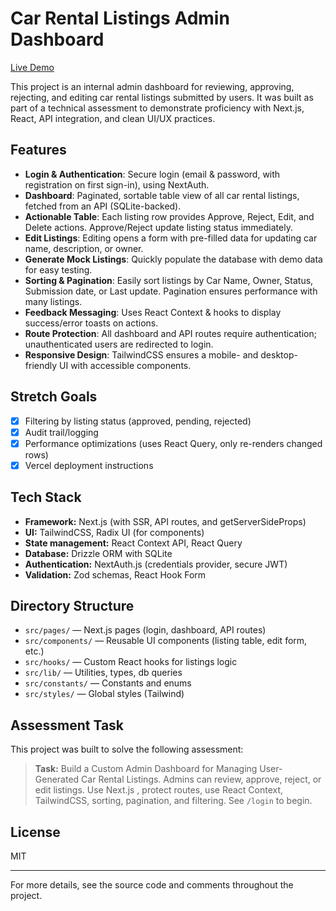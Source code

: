 # Car Rental Listings Admin Dashboard

[Live Demo](https://car-rental-dashboard-yashraj-jaiswal-project.vercel.app)

This project is an internal admin dashboard for reviewing, approving, rejecting, and editing car rental listings submitted by users. It was built as part of a technical assessment to demonstrate proficiency with Next.js, React, API integration, and clean UI/UX practices.

## Features

- **Login & Authentication**: Secure login (email & password, with registration on first sign-in), using NextAuth.
- **Dashboard**: Paginated, sortable table view of all car rental listings, fetched from an API (SQLite-backed).
- **Actionable Table**: Each listing row provides Approve, Reject, Edit, and Delete actions. Approve/Reject update listing status immediately.
- **Edit Listings**: Editing opens a form with pre-filled data for updating car name, description, or owner.
- **Generate Mock Listings**: Quickly populate the database with demo data for easy testing.
- **Sorting & Pagination**: Easily sort listings by Car Name, Owner, Status, Submission date, or Last update. Pagination ensures performance with many listings.
- **Feedback Messaging**: Uses React Context & hooks to display success/error toasts on actions.
- **Route Protection**: All dashboard and API routes require authentication; unauthenticated users are redirected to login.
- **Responsive Design**: TailwindCSS ensures a mobile- and desktop-friendly UI with accessible components.

## Stretch Goals

- [x] Filtering by listing status (approved, pending, rejected)
- [x] Audit trail/logging
- [x] Performance optimizations (uses React Query, only re-renders changed rows)
- [x] Vercel deployment instructions

## Tech Stack

- **Framework:** Next.js (with SSR, API routes, and getServerSideProps)
- **UI:** TailwindCSS, Radix UI (for components)
- **State management:** React Context API, React Query
- **Database:** Drizzle ORM with SQLite
- **Authentication:** NextAuth.js (credentials provider, secure JWT)
- **Validation:** Zod schemas, React Hook Form

## Directory Structure

- `src/pages/` — Next.js pages (login, dashboard, API routes)
- `src/components/` — Reusable UI components (listing table, edit form, etc.)
- `src/hooks/` — Custom React hooks for listings logic
- `src/lib/` — Utilities, types, db queries
- `src/constants/` — Constants and enums
- `src/styles/` — Global styles (Tailwind)

## Assessment Task

This project was built to solve the following assessment:

> **Task:** Build a Custom Admin Dashboard for Managing User-Generated Car Rental Listings. Admins can review, approve, reject, or edit listings. Use Next.js , protect routes, use React Context, TailwindCSS, sorting, pagination, and filtering. See `/login` to begin.

## License

MIT

---

For more details, see the source code and comments throughout the project.
